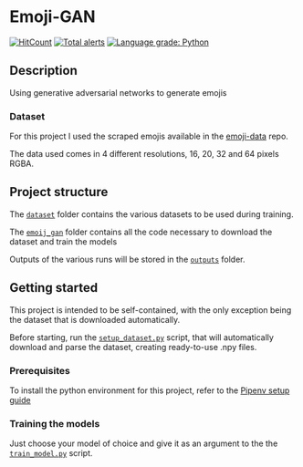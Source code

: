 # Emoji-GAN
[![HitCount](http://hits.dwyl.io/HitLuca/Emoji-GAN.svg)](http://hits.dwyl.io/HitLuca/Emoji-GAN)
[![Total alerts](https://img.shields.io/lgtm/alerts/g/HitLuca/Emoji-GAN.svg?logo=lgtm&logoWidth=18)](https://lgtm.com/projects/g/HitLuca/Emoji-GAN/alerts/)
[![Language grade: Python](https://img.shields.io/lgtm/grade/python/g/HitLuca/Emoji-GAN.svg?logo=lgtm&logoWidth=18)](https://lgtm.com/projects/g/HitLuca/Emoji-GAN/context:python)

## Description
Using generative adversarial networks to generate emojis

### Dataset
For this project I used the scraped emojis available in the [emoji-data](https://github.com/iamcal/emoji-data) repo.

The data used comes in 4 different resolutions, 16, 20, 32 and 64 pixels RGBA.

## Project structure
The [```dataset```](dataset) folder contains the various datasets to be used during training.

The [```emoij_gan```](emoji_gan) folder contains all the code necessary to download the dataset and train the models

Outputs of the various runs will be stored in the [```outputs```]() folder.

## Getting started
This project is intended to be self-contained, with the only exception being the dataset that is downloaded automatically.

Before starting, run the [```setup_dataset.py```](emoji_gan/setup_dataset.py) script, that will automatically download and parse the dataset, creating ready-to-use .npy files.

### Prerequisites
To install the python environment for this project, refer to the [Pipenv setup guide](https://pipenv.readthedocs.io/en/latest/basics/)

### Training the models
Just choose your model of choice and give it as an argument to the the [```train_model.py```](emoji_gan/train_model.py) script. 
